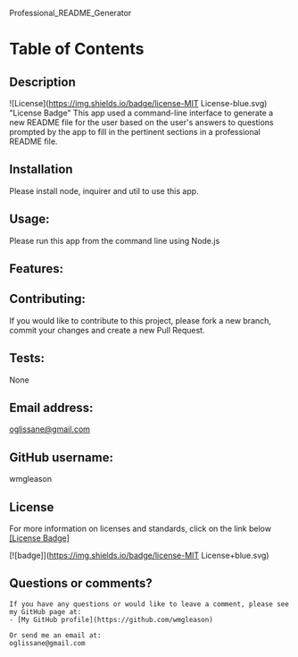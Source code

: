 
   Professional_README_Generator
  # Table of Contents
  ## Description
  ![License](https://img.shields.io/badge/license-MIT License-blue.svg) "License Badge"
  This app used a command-line interface to generate a new README file for the user based on the user's answers to questions prompted by the app to fill in the pertinent sections in a professional README file.
  ## Installation
  Please install node, inquirer and util to use this app.
  ## Usage:
  Please run this app from the command line using Node.js
  ## Features:
  
  ## Contributing:
  If you would like to contribute to this project, please fork a new branch, commit your changes and create a new Pull Request.
  ## Tests:
  None
  ## Email address:
  oglissane@gmail.com
  ## GitHub username:
  wmgleason
  ## License
  For more information on licenses and standards, click on the link below
  [[License Badge]](http://opensource.org/licenses)

  [![badge]](https://img.shields.io/badge/license-MIT License+blue.svg)

  ## Questions or comments?
    If you have any questions or would like to leave a comment, please see my GitHub page at:
    - [My GitHub profile](https://github.com/wmgleason)
  
    Or send me an email at:
    oglissane@gmail.com
    